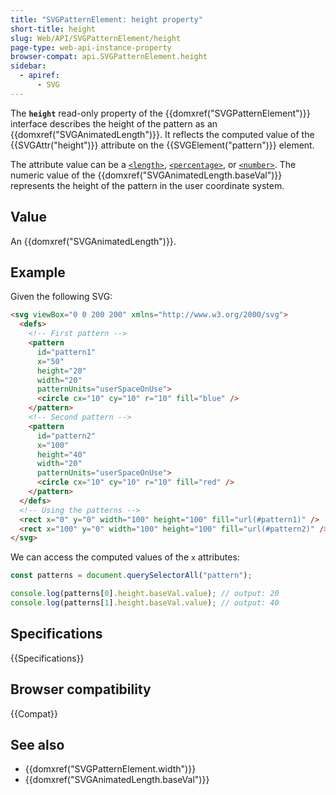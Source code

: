 ```yaml
---
title: "SVGPatternElement: height property"
short-title: height
slug: Web/API/SVGPatternElement/height
page-type: web-api-instance-property
browser-compat: api.SVGPatternElement.height
sidebar:
  - apiref:
      - SVG
---
```


The **`height`** read-only property of the {{domxref("SVGPatternElement")}} interface describes the height of the pattern as an {{domxref("SVGAnimatedLength")}}. It reflects the computed value of the {{SVGAttr("height")}} attribute on the {{SVGElement("pattern")}} element.

The attribute value can be a [`<length>`](/en-US/docs/Web/SVG/Guides/Content_type#length), [`<percentage>`](/en-US/docs/Web/SVG/Guides/Content_type#percentage), or [`<number>`](/en-US/docs/Web/SVG/Guides/Content_type#number). The numeric value of the {{domxref("SVGAnimatedLength.baseVal")}} represents the height of the pattern in the user coordinate system.

## Value

An {{domxref("SVGAnimatedLength")}}.

## Example

Given the following SVG:

```html
<svg viewBox="0 0 200 200" xmlns="http://www.w3.org/2000/svg">
  <defs>
    <!-- First pattern -->
    <pattern
      id="pattern1"
      x="50"
      height="20"
      width="20"
      patternUnits="userSpaceOnUse">
      <circle cx="10" cy="10" r="10" fill="blue" />
    </pattern>
    <!-- Second pattern -->
    <pattern
      id="pattern2"
      x="100"
      height="40"
      width="20"
      patternUnits="userSpaceOnUse">
      <circle cx="10" cy="10" r="10" fill="red" />
    </pattern>
  </defs>
  <!-- Using the patterns -->
  <rect x="0" y="0" width="100" height="100" fill="url(#pattern1)" />
  <rect x="100" y="0" width="100" height="100" fill="url(#pattern2)" />
</svg>
```

We can access the computed values of the `x` attributes:

```js
const patterns = document.querySelectorAll("pattern");

console.log(patterns[0].height.baseVal.value); // output: 20
console.log(patterns[1].height.baseVal.value); // output: 40
```

## Specifications

{{Specifications}}

## Browser compatibility

{{Compat}}

## See also

- {{domxref("SVGPatternElement.width")}}
- {{domxref("SVGAnimatedLength.baseVal")}}
